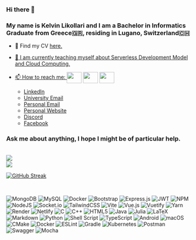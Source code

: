 ### Hi there 👋

### My name is Kelvin Likollari and I am a Bachelor in Informatics Graduate from Greece🇬🇷, residing in Lugano, Switzerland🇨🇭

- 🌱 Find my CV <a href="https://aiapply.co/r/665d93e0abf65">here.
- 🌱 I am currently teaching myself about Serverless Development Model and Cloud Computing.
- 📫 How to reach me: <a href="https://www.linkedin.com/in/kelvin-likollari-2b5767202/" target="blank"><img align="center" src="https://cdn.jsdelivr.net/npm/simple-icons@3.0.1/icons/linkedin.svg" alt="" height="30" width="40" /></a> <a href="mailto:kelvin.likollari@usi.ch" target="blank"><img align="center" src="https://cdn.jsdelivr.net/npm/simple-icons@8.1.0/icons/minutemailer.svg" alt="" height="30" width="40" /></a> <a href="mailto:kelvilikol13@gmail.com" target="blank"><img align="center" src="https://cdn.jsdelivr.net/npm/simple-icons@8.1.0/icons/minutemailer.svg" alt="" height="30" width="40" /></a>


    - [LinkedIn](https://www.linkedin.com/in/kelvin-likollari-2b5767202/)
    - [University Email](mailto:kelvin.likollari@usi.ch)
    - [Personal Email](mailto:kelvilikol13@gmail.com)
    - [Personal Website](https://kelvinlikollari.com)
    - [Discord](https://discordapp.com/users/Cuenc#0309)
    - [Facebook](https://www.facebook.com/whattosaybuddy)



 ### Ask me about anything, I hope I might be of particular help.


<br/>

<a href="https://github-readme-stats.vercel.app/api/top-langs/?username=likolk&langs_count=10&layout=compact">
    <img align="left" src="https://github-readme-stats.vercel.app/api/top-langs/?username=likolk&count_private=true&langs_count=10&layout=compact" />
</a>  


<br/>


<a href="https://github-readme-stats.vercel.app/api?username=likolk&show_icons=true&theme=highcontrast&count_private=true">
    <img align="center" src="https://github-readme-stats.vercel.app/api?username=likolk&show_icons=true&theme=highcontrast&count_private=true" />  
</a>  


<br/>

[![GitHub Streak](https://github-readme-streak-stats.herokuapp.com?user=likolk&theme=highcontrast&hide_border=true&fire=DD13BC)](https://git.io/streak-stats)

<br/>

![MongoDB](https://img.shields.io/badge/MongoDB-%234ea94b.svg?style=for-the-badge&logo=mongodb&logoColor=white) ![MySQL](https://img.shields.io/badge/mysql-%2300f.svg?style=for-the-badge&logo=mysql&logoColor=white) ![Docker](https://img.shields.io/badge/Docker-%230db7ed.svg?style=for-the-badge&logo=docker&logoColor=white) ![Bootstrap](https://img.shields.io/badge/bootstrap-%23563D7C.svg?style=for-the-badge&logo=bootstrap&logoColor=white) ![Express.js](https://img.shields.io/badge/express.js-%23404d59.svg?style=for-the-badge&logo=express&logoColor=%2361DAFB) ![JWT](https://img.shields.io/badge/JWT-black?style=for-the-badge&logo=JSON%20web%20tokens) ![NPM](https://img.shields.io/badge/NPM-%23000000.svg?style=for-the-badge&logo=npm&logoColor=red) ![NodeJS](https://img.shields.io/badge/node.js-6DA55F?style=for-the-badge&logo=node.js&logoColor=black) ![Socket.io](https://img.shields.io/badge/Socket.io-black?style=for-the-badge&logo=socket.io&badgeColor=1111111) ![TailwindCSS](https://img.shields.io/badge/tailwindcss-%2338B2AC.svg?style=for-the-badge&logo=tailwind-css&logoColor=white) ![Vite](https://img.shields.io/badge/vite-%23646CFF.svg?style=for-the-badge&logo=vite&logoColor=white) ![Vue.js](https://img.shields.io/badge/vuejs-%2335495e.svg?style=for-the-badge&logo=vuedotjs&logoColor=%234FC08D) ![Vuetify](https://img.shields.io/badge/Vuetify-1867C0?style=for-the-badge&logo=vuetify&logoColor=AEDDFF) ![Yarn](https://img.shields.io/badge/yarn-%232C8EBB.svg?style=for-the-badge&logo=yarn&logoColor=white) ![Render](https://img.shields.io/badge/Render-%46E3B7.svg?style=for-the-badge&logo=render&logoColor=white) ![Netlify](https://img.shields.io/badge/netlify-%23000000.svg?style=for-the-badge&logo=netlify&logoColor=#00C7B7) ![C](https://img.shields.io/badge/c-%2300599C.svg?style=for-the-badge&logo=c&logoColor=white) ![C++](https://img.shields.io/badge/c++-%2300599C.svg?style=for-the-badge&logo=c%2B%2B&logoColor=white) ![HTML5](https://img.shields.io/badge/html5-%23E34F26.svg?style=for-the-badge&logo=html5&logoColor=white) ![Java](https://img.shields.io/badge/java-%23ED8B00.svg?style=for-the-badge&logo=java&logoColor=white) ![Julia](https://img.shields.io/badge/-Julia-9558B2?style=for-the-badge&logo=julia&logoColor=red) ![LaTeX](https://img.shields.io/badge/latex-%23008080.svg?style=for-the-badge&logo=latex&logoColor=white) ![Markdown](https://img.shields.io/badge/markdown-%23000000.svg?style=for-the-badge&logo=markdown&logoColor=white) ![Python](https://img.shields.io/badge/python-3670A0?style=for-the-badge&logo=python&logoColor=ffdd54) ![Shell Script](https://img.shields.io/badge/shell_script-%23121011.svg?style=for-the-badge&logo=gnu-bash&logoColor=white) ![TypeScript](https://img.shields.io/badge/typescript-%23007ACC.svg?style=for-the-badge&logo=typescript&logoColor=white) ![Android](https://img.shields.io/badge/Android-3DDC84?style=for-the-badge&logo=android&logoColor=white) ![macOS](https://img.shields.io/badge/mac%20os-000000?style=for-the-badge&logo=macos&logoColor=F0F0F0) ![CMake](https://img.shields.io/badge/CMake-%23008FBA.svg?style=for-the-badge&logo=cmake&logoColor=white) ![Docker](https://img.shields.io/badge/docker-%230db7ed.svg?style=for-the-badge&logo=docker&logoColor=white) ![ESLint](https://img.shields.io/badge/ESLint-4B3263?style=for-the-badge&logo=eslint&logoColor=white) ![Gradle](https://img.shields.io/badge/Gradle-02303A.svg?style=for-the-badge&logo=Gradle&logoColor=white) ![Kubernetes](https://img.shields.io/badge/kubernetes-%23326ce5.svg?style=for-the-badge&logo=kubernetes&logoColor=white) ![Postman](https://img.shields.io/badge/Postman-FF6C37?style=for-the-badge&logo=postman&logoColor=white) ![Swagger](https://img.shields.io/badge/-Swagger-%23Clojure?style=for-the-badge&logo=swagger&logoColor=white) ![Mocha](https://img.shields.io/badge/-mocha-%238D6748?style=for-the-badge&logo=mocha&logoColor=white)


<br/>

<!-- ![](https://komarev.com/ghpvc/?username=likolk&color=dc143c) -->


<!--START_SECTION:waka-->
<!--END_SECTION:waka-->

